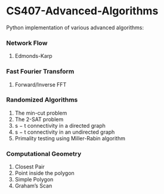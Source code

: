 # CS407-Advanced-Algorithms

Python implementation of various advanced algorithms:

### Network Flow
1. Edmonds-Karp
### Fast Fourier Transform
1. Forward/Inverse FFT
### Randomized Algorithms
1. The min-cut problem
2. The 2-SAT problem
3. s − t connectivity in a directed graph
4. s − t connectivity in an undirected graph
5.  Primality testing using Miller-Rabin algorithm
### Computational Geometry
1. Closest Pair
2. Point inside the polygon
3. Simple Polygon
4. Graham’s Scan
